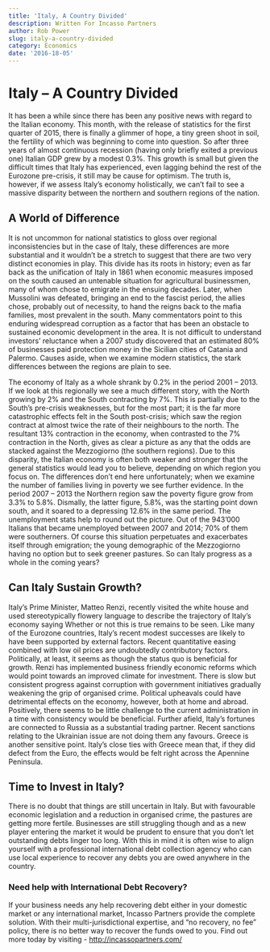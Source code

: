 ```yaml
---
title: 'Italy, A Country Divided'
description: Written For Incasso Partners
author: Rob Power
slug: italy-a-country-divided
category: Economics
date: '2016-18-05'
---
```

# Italy – A Country Divided
It has been a while since there has been any positive news with regard to the Italian economy. This month, with the release of statistics for the first quarter of 2015, there is finally a glimmer of hope, a tiny green shoot in soil, the fertility of which was beginning to come into question. So after three years of almost continuous recession (having only briefly exited a previous one) Italian GDP grew by a modest 0.3%. This growth is small but given the difficult times that Italy has experienced, even lagging behind the rest of the Eurozone pre-crisis, it still may be cause for optimism. The truth is, however, if we assess Italy’s economy holistically, we can’t fail to see a massive disparity between the northern and southern regions of the nation.
## A World of Difference
It is not uncommon for national statistics to gloss over regional inconsistencies but in the case of Italy, these differences are more substantial and it wouldn’t be a stretch to suggest that there are two very distinct economies in play. This divide has its roots in history; even as far back as the unification of Italy in 1861 when economic measures imposed on the south caused an untenable situation for agricultural businessmen, many of whom chose to emigrate in the ensuing decades. Later, when Mussolini was defeated, bringing an end to the fascist period, the allies chose, probably out of necessity, to hand the reigns back to the mafia families, most prevalent in the south. Many commentators point to this enduring widespread corruption as a factor that has been an obstacle to sustained economic development in the area. It is not difficult to understand investors’ reluctance when a 2007 study discovered that an estimated 80% of businesses paid protection money in the Sicilian cities of Catania and Palermo. Causes aside, when we examine modern statistics, the stark differences between the regions are plain to see.

The economy of Italy as a whole shrank by 0.2% in the period 2001 – 2013. If we look at this regionally we see a much different story, with the North growing by 2% and the South contracting by 7%. This is partially due to the South’s pre-crisis weaknesses, but for the most part; it is the far more catastrophic effects felt in the South post-crisis; which saw the region contract at almost twice the rate of their neighbours to the north. The resultant 13% contraction in the economy, when contrasted to the 7% contraction in the North, gives as clear a picture as any that the odds are stacked against the Mezzogiorno (the southern regions). Due to this disparity, the Italian economy is often both weaker and stronger that the general statistics would lead you to believe, depending on which region you focus on. The differences don’t end here unfortunately; when we examine the number of families living in poverty we see further evidence. In the period 2007 – 2013 the Northern region saw the poverty figure grow from 3.3% to 5.8%. Dismally, the latter figure, 5.8%, was the starting point down south, and it soared to a depressing 12.6% in the same period. The unemployment stats help to round out the picture. Out of the 943’000 Italians that became unemployed between 2007 and 2014; 70% of them were southerners. Of course this situation perpetuates and exacerbates itself through emigration; the young demographic of the Mezzogiorno having no option but to seek greener pastures. So can Italy progress as a whole in the coming years?
## Can Italy Sustain Growth?
Italy’s Prime Minister, Matteo Renzi, recently visited the white house and used stereotypically flowery language to describe the trajectory of Italy’s economy saying   Whether or not this is true remains to be seen. Like many of the Eurozone countries, Italy’s recent modest successes are likely to have been supported by external factors. Recent quantitative easing combined with low oil prices are undoubtedly contributory factors. Politically, at least, it seems as though the status quo is beneficial for growth. Renzi has implemented business friendly economic reforms which would point towards an improved climate for investment. There is slow but consistent progress against corruption with government initiatives gradually weakening the grip of organised crime. Political upheavals could have detrimental effects on the economy, however, both at home and abroad. Positively, there seems to be little challenge to the current administration in a time with consistency would be beneficial. Further afield, Italy’s fortunes are connected to Russia as a substantial trading partner. Recent sanctions relating to the Ukrainian issue are not doing them any favours. Greece is another sensitive point. Italy’s close ties with Greece mean that, if they did defect from the Euro, the effects would be felt right across the Apennine Peninsula. 
## Time to Invest in Italy?
There is no doubt that things are still uncertain in Italy. But with favourable economic legislation and a reduction in organised crime, the pastures are getting more fertile. Businesses are still struggling though and as a new player entering the market it would be prudent to ensure that you don’t let outstanding debts linger too long. With this in mind it is often wise to align yourself with a professional international debt collection agency who can use local experience to recover any debts you are owed anywhere in the country.
### Need help with International Debt Recovery?
If your business needs any help recovering debt either in your domestic market or any international market, Incasso Partners provide the complete solution. With their multi-jurisdictional expertise, and “no recovery, no fee” policy, there is no better way to recover the funds owed to you.
Find out more today by visiting - http://incassopartners.com/



